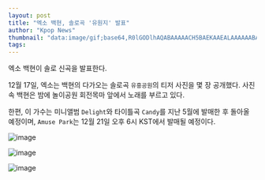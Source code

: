 ```yaml
---
layout: post
title: "엑소 백현, 솔로곡 '유원지' 발표"
author: "Kpop News"
thumbnail: "data:image/gif;base64,R0lGODlhAQABAAAAACH5BAEKAAEALAAAAAABAAEAAAICTAEAOw=="
tags: 
---
```



엑소 백현이 솔로 신곡을 발표한다.

12월 17일, 엑소는 백현의 다가오는 솔로곡 `유흥공원`의 티저 사진을 몇 장 공개했다. 사진 속 백현은 밤에 놀이공원 회전목마 앞에서 노래를 부르고 있다.

한편, 이 가수는 미니앨범 `Delight`와 타이틀곡 `Candy`를 지난 5월에 발매한 후 돌아올 예정이며, `Amuse Park`는 12월 21일 오후 6시 KST에서 발매될 예정이다.

![image](https://kpopchingu.com/wp-content/uploads/2020/12/42-1.png)

![image](https://kpopchingu.com/wp-content/uploads/2020/12/43-1.png)

![image](https://kpopchingu.com/wp-content/uploads/2020/12/44-1-1024x681.png)